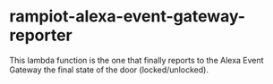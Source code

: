# rampiot-alexa-event-gateway-reporter
This lambda function is the one that finally reports to the Alexa Event Gateway the final state of the door (locked/unlocked).
